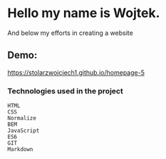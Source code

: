 # Hello my name is Wojtek. 

And below my efforts in creating a website

## Demo:
https://stolarzwojciech1.github.io/homepage-5
 
### Technologies used in the project

    HTML
    CSS
    Normalize
    BEM
    JavaScript
    ES6
    GIT
    Markdown